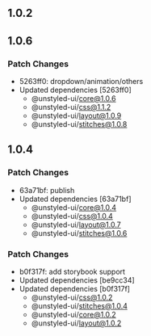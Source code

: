 ## 1.0.2

## 1.0.6

### Patch Changes

- 5263ff0: dropdown/animation/others
- Updated dependencies [5263ff0]
  - @unstyled-ui/core@1.0.6
  - @unstyled-ui/css@1.1.2
  - @unstyled-ui/layout@1.0.9
  - @unstyled-ui/stitches@1.0.8

## 1.0.4

### Patch Changes

- 63a71bf: publish
- Updated dependencies [63a71bf]
  - @unstyled-ui/core@1.0.4
  - @unstyled-ui/css@1.0.4
  - @unstyled-ui/layout@1.0.7
  - @unstyled-ui/stitches@1.0.6

### Patch Changes

- b0f317f: add storybook support
- Updated dependencies [be9cc34]
- Updated dependencies [b0f317f]
  - @unstyled-ui/css@1.0.2
  - @unstyled-ui/stitches@1.0.4
  - @unstyled-ui/core@1.0.2
  - @unstyled-ui/layout@1.0.2
